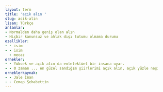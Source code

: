 ```yaml
---
layout: term
title: 'açık alın '
slug: acik-alin
lisan: Türkçe
anlamlar:
- Normalden daha geniş olan alın
- Hiçbir kanunsuz ve ahlak dışı tutumu olmama durumu
ozellikler:
- - isim
- - isim
  - mecaz
ornekler:
- - Yüksek ve açık alın da entelektüel bir insana uyar.
- - O zaman ... en güzel sandığım şiirlerimi açık alın, açık yüzle neşirde hiçbir mahzur görmeyebilirim.
orneklerkaynak:
- - Jale İnan
- - Cenap Şehabettin
---
```

